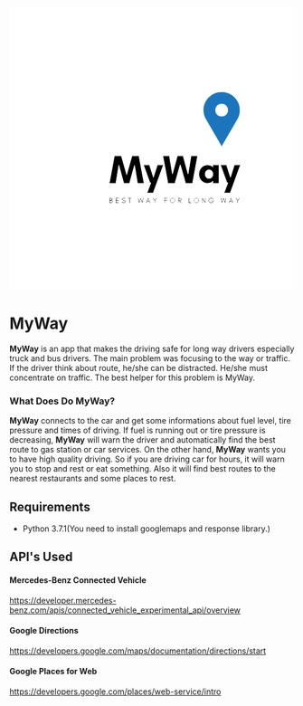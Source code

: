 ![Logo](MyWay1.png)

# MyWay

**MyWay** is an app that makes the driving safe for long way drivers especially truck and bus drivers. The main problem was focusing to the way or traffic. If the driver think about route, he/she can be distracted. He/she must concentrate on traffic. The best helper for this problem is MyWay.

### What Does Do MyWay?

**MyWay** connects to the car and get some informations about fuel level, tire pressure and times of driving. If fuel is running out or tire pressure is decreasing, **MyWay** will warn the driver and automatically find the best route to gas station or car services. On the other hand, **MyWay** wants you to have high quality driving. So if you are driving car for hours, it will warn you to stop and rest or eat something. Also it will find best routes to the nearest restaurants and some places to rest.

## Requirements
* Python 3.7.1(You need to install googlemaps and response library.)

## API's Used

#### Mercedes-Benz Connected Vehicle
https://developer.mercedes-benz.com/apis/connected_vehicle_experimental_api/overview

#### Google Directions
https://developers.google.com/maps/documentation/directions/start

#### Google Places for Web
https://developers.google.com/places/web-service/intro
